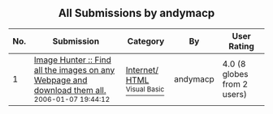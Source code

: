 ﻿<div align="center">

## All Submissions by andymacp

</div>

No.  | Submission | Category | By   | User Rating
---- | ---------- | -------- | ---- | -----------
1 | [Image Hunter :: Find all the images on any Webpage and download them all\.<br /><sup>2006-01-07 19:44:12</sup>](https://github.com/Planet-Source-Code/andymacp-image-hunter-find-all-the-images-on-any-webpage-and-download-them-all__1-63974) | [Internet/ HTML<br /><sup>Visual Basic</sup>](../ByCategory/internet-html__1-34.md) | andymacp | 4.0 (8 globes from 2 users)
